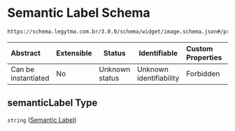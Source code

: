 # Semantic Label Schema

```txt
https://schema.legytma.com.br/3.0.0/schema/widget/image.schema.json#/properties/semanticLabel
```




| Abstract            | Extensible | Status         | Identifiable            | Custom Properties | Additional Properties | Access Restrictions | Defined In                                                                       |
| :------------------ | ---------- | -------------- | ----------------------- | :---------------- | --------------------- | ------------------- | -------------------------------------------------------------------------------- |
| Can be instantiated | No         | Unknown status | Unknown identifiability | Forbidden         | Allowed               | none                | [image.schema.json\*](../schema/widget/image.schema.json) |

## semanticLabel Type

`string` ([Semantic Label](image-properties-semantic-label.md))
